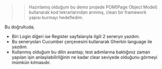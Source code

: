 >> Hazırlamış olduğum bu demo projede POM(Page Object Model) kullanarak kod tekrarlarından arınmış, clean bir framework yapısı kurmayı hedefledim.

Bu doğrultuda;

- Biri Login diğeri ise Register sayfalarıyla ilgili 2 seneryo yazdım.
- Bu seneryoları Cucumber çerçevesini kullanarak Gherkin language ile yazdım.
- Kullanmış olduğum bu dilin avantajı; test adımlarına baktığınız zaman yapılan işin anlaşılabilirliğinin ne kadar clear seviyede olduğunu görmeyi mümkün kılmasıdır.

  
